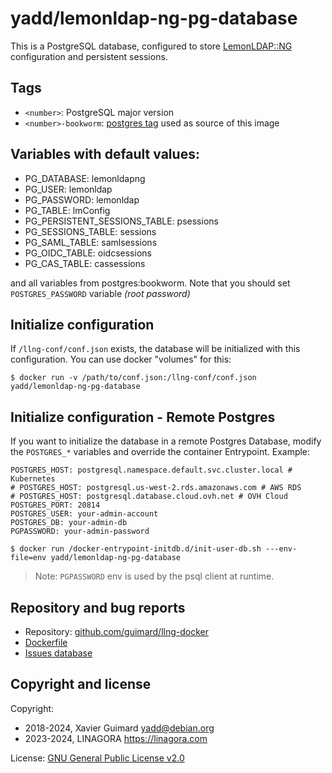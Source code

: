 # yadd/lemonldap-ng-pg-database

This is a PostgreSQL database, configured to store
[LemonLDAP::NG](https://lemonldap-ng.org) configuration and persistent
sessions.

## Tags

* `<number>`: PostgreSQL major version
* `<number>-bookworm`: [postgres tag](https://hub.docker.com/_/postgres) used as source of this image

## Variables with default values:

* PG\_DATABASE: lemonldapng
* PG\_USER: lemonldap
* PG\_PASSWORD: lemonldap
* PG\_TABLE: lmConfig
* PG\_PERSISTENT\_SESSIONS\_TABLE: psessions
* PG\_SESSIONS\_TABLE: sessions
* PG\_SAML\_TABLE: samlsessions
* PG\_OIDC\_TABLE: oidcsessions
* PG\_CAS\_TABLE: cassessions

and all variables from postgres:bookworm. Note that you should set
`POSTGRES_PASSWORD` variable _(root password)_

## Initialize configuration

If `/llng-conf/conf.json` exists, the database will be initialized with this
configuration. You can use docker "volumes" for this:

```shell
$ docker run -v /path/to/conf.json:/llng-conf/conf.json yadd/lemonldap-ng-pg-database
```

## Initialize configuration - Remote Postgres
If you want to initialize the database in a remote Postgres Database, modify the `POSTGRES_*` variables and override the container Entrypoint. Example:
```shell
POSTGRES_HOST: postgresql.namespace.default.svc.cluster.local # Kubernetes
# POSTGRES_HOST: postgresql.us-west-2.rds.amazonaws.com # AWS RDS
# POSTGRES_HOST: postgresql.database.cloud.ovh.net # OVH Cloud
POSTGRES_PORT: 20814
POSTGRES_USER: your-admin-account
POSTGRES_DB: your-admin-db
PGPASSWORD: your-admin-password

$ docker run /docker-entrypoint-initdb.d/init-user-db.sh ---env-file=env yadd/lemonldap-ng-pg-database
```
>Note: `PGPASSWORD` env is used by the psql client at runtime.
## Repository and bug reports

* Repository: [github.com/guimard/llng-docker](https://github.com/guimard/llng-docker/tree/master/pg)
* [Dockerfile](https://github.com/guimard/llng-docker/blob/master/pg/Dockerfile)
* [Issues database](https://github.com/guimard/llng-docker/issues)

## Copyright and license

Copyright:
 * 2018-2024, Xavier Guimard <yadd@debian.org>
 * 2023-2024, LINAGORA <https://linagora.com>

License: [GNU General Public License v2.0](https://github.com/guimard/llng-docker/blob/master/LICENSE)
